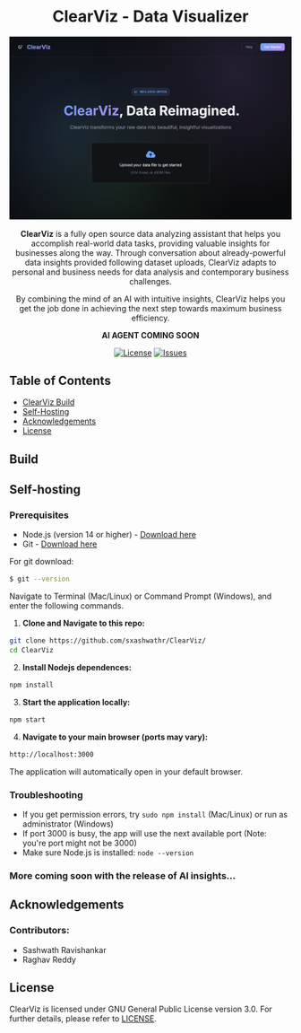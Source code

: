 <div align="center">

# ClearViz - Data Visualizer

![banner Screenshot](frontend/banner.png)

**ClearViz** is a fully open source data analyzing assistant that helps you accomplish real-world data tasks, providing valuable insights for businesses along the way. Through conversation about already-powerful data insights provided following dataset uploads, ClearViz adapts to personal and business needs for data analysis and contemporary business challenges. 

By combining the mind of an AI with intuitive insights, ClearViz helps you get the job done in achieving the next step towards maximum business efficiency. 

**AI AGENT COMING SOON**

[![License](https://img.shields.io/badge/License-GPL--3.0-blue)](./license)
[![Issues](https://img.shields.io/github/issues/sxashwathr/ClearViz)](https://github.com/sxashwathr/ClearViz/labels/bug)

</div>

## Table of Contents

- [ClearViz Build](#build)
- [Self-Hosting](#self-hosting)
- [Acknowledgements](#acknowledgements)
- [License](#license)

## Build

## Self-hosting

### Prerequisites
- Node.js (version 14 or higher) - [Download here](https://nodejs.org/)
- Git - [Download here](https://git-scm.com/)

For git download:
```bash
$ git --version
```

Navigate to Terminal (Mac/Linux) or Command Prompt (Windows), and enter the following commands.

1. **Clone and Navigate to this repo:**
```bash
git clone https://github.com/sxashwathr/ClearViz/
cd ClearViz
```
2. **Install Nodejs dependences:**
```bash
npm install
```
3. **Start the application locally:**
```bash
npm start

```
4. **Navigate to your main browser (ports may vary):**
```bash
http://localhost:3000
```
The application will automatically open in your default browser.

### Troubleshooting
- If you get permission errors, try `sudo npm install` (Mac/Linux) or run as administrator (Windows)
- If port 3000 is busy, the app will use the next available port (Note: you're port might not be 3000)
- Make sure Node.js is installed: `node --version`

### More coming soon with the release of AI insights...

## Acknowledgements

### Contributors:
- Sashwath Ravishankar
- Raghav Reddy

## License

ClearViz is licensed under GNU General Public License version 3.0. For further details, please refer to [LICENSE](./LICENSE). 
